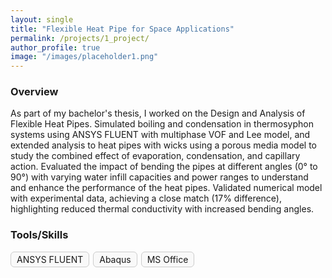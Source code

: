 ```yaml
---
layout: single
title: "Flexible Heat Pipe for Space Applications"
permalink: /projects/1_project/
author_profile: true
image: "/images/placeholder1.png"
---
```


### Overview
As part of my bachelor's thesis, I worked on the Design and Analysis of Flexible Heat Pipes. Simulated boiling and condensation in thermosyphon systems using ANSYS FLUENT with multiphase VOF and Lee model, and extended analysis to heat pipes with wicks using a porous media model to study the combined effect of evaporation, condensation, and capillary action. Evaluated the impact of bending the pipes at different angles (0° to 90°) with varying water infill capacities and power ranges to understand and enhance the performance of the heat pipes. Validated numerical model with experimental data, achieving a close match (17% difference), highlighting reduced thermal conductivity with increased bending angles.

### Tools/Skills
<div style="display: flex; flex-wrap: wrap; gap: 6px; margin-top: 15px;">
  <div style="padding: 3px 9px; font-size: 14px; border: 1px solid #ccc; border-radius: 6px; background-color: #f9f9f9;">ANSYS FLUENT</div>
  <div style="padding: 3px 9px; font-size: 14px; border: 1px solid #ccc; border-radius: 6px; background-color: #f9f9f9;">Abaqus</div>
  <div style="padding: 3px 9px; font-size: 14px; border: 1px solid #ccc; border-radius: 6px; background-color: #f9f9f9;">MS Office</div>
</div>

